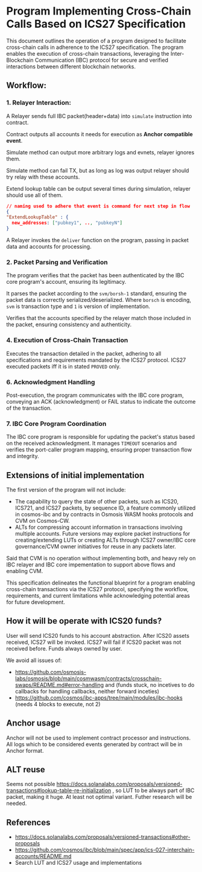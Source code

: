 # Program Implementing Cross-Chain Calls Based on ICS27 Specification

This document outlines the operation of a program designed to facilitate cross-chain calls in adherence to the ICS27 specification. The program enables the execution of cross-chain transactions, leveraging the Inter-Blockchain Communication (IBC) protocol for secure and verified interactions between different blockchain networks.

## Workflow:

### 1. Relayer Interaction:


A Relayer sends full IBC packet(header+data) into `simulate` instruction into contract.

Contract outputs all accounts it needs for execution as **Anchor compatible event**.

Simulate method can output more arbitrary logs and evnets, relayer ignores them.

Simulate method can fail TX, but as long as log was output relayer should try relay with these accounts.

Extend lookup table can be output several times during simulation, relayer should use all of them.

```json
// naming used to adhere that event is command for next step in flow
{ 
"ExtendLookupTable" : { 
  new_addresses: ["pubkey1", .., "pubkeyN"] 
}
```

A Relayer invokes the `deliver` function on the program, passing in packet data and accounts for processing.

### 2. Packet Parsing and Verification

The program verifies that the packet has been authenticated by the IBC core program's account, ensuring its legitimacy.

It parses the packet according to the `svm/borsh-1` standard, ensuring the packet data is correctly serialized/deserialized.
Where `borsch` is encoding, `svm` is transaction type and `1` is version of implementation. 

Verifies that the accounts specified by the relayer match those included in the packet, ensuring consistency and authenticity.

### 4. Execution of Cross-Chain Transaction

Executes the transaction detailed in the packet, adhering to all specifications and requirements mandated by the ICS27 protocol.
ICS27 executed packets iff it is in stated `PROVED` only.

### 6. Acknowledgment Handling

Post-execution, the program communicates with the IBC core program, conveying an ACK (acknowledgment) or FAIL status to indicate the outcome of the transaction.

### 7. IBC Core Program Coordination

The IBC core program is responsible for updating the packet's status based on the received acknowledgment. It manages `TIMEOUT` scenarios and verifies the port-caller program mapping, ensuring proper transaction flow and integrity.

## Extensions of initial implementation

The first version of the program will not include:
- The capability to query the state of other packets, such as ICS20, ICS721, and ICS27 packets, by sequence ID, a feature commonly utilized in cosmos-ibc and by contracts in Osmosis WASM hooks protocols and CVM on Cosmos-CW.
- ALTs for compressing account information in transactions involving multiple accounts. Future versions may explore packet instructions for creating/extending LUTs or creating ALTs through ICS27 owner/IBC core governance/CVM owner initiatives for reuse in any packets later.

Said that CVM is no operation without implementing both, and heavy rely on IBC relayer and IBC core impementation to support above flows and enabling CVM.

This specification delineates the functional blueprint for a program enabling cross-chain transactions via the ICS27 protocol, specifying the workflow, requirements, and current limitations while acknowledging potential areas for future development.

## How it will be operate with ICS20 funds?

User will send ICS20 funds to his account abstraction.
After ICS20 assets received, ICS27 will be invoked. 
ICS27 will fail if ICS20 packet was not received before.
Funds always owned by user.

We avoid all issues of:

- https://github.com/osmosis-labs/osmosis/blob/main/cosmwasm/contracts/crosschain-swaps/README.md#error-handling
and (funds stuck, no incetives to do callbacks for handling callbacks, neither forward inceties) 
- https://github.com/cosmos/ibc-apps/tree/main/modules/ibc-hooks (needs 4 blocks to execute, not 2)

## Anchor usage

Anchor will not be used to implement contract processor and instructions. 
All logs which to be considered events generated by contract will be in Anchor format.

## ALT reuse

Seems not possible https://docs.solanalabs.com/proposals/versioned-transactions#lookup-table-re-initialization , so LUT to be always part of IBC packet, making it huge. At least not optimal variant. Futher research will be needed.

## References 

- https://docs.solanalabs.com/proposals/versioned-transactions#other-proposals
- https://github.com/cosmos/ibc/blob/main/spec/app/ics-027-interchain-accounts/README.md
- Search LUT and ICS27 usage and implementations
 
